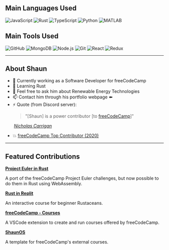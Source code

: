 ## Main Languages Used

![JavaScript](https://img.shields.io/badge/-JavaScript-000000?style=flat&logo=javascript&logoColor=ffa500)
![Rust](https://img.shields.io/badge/-Rust-000000?style=flat&logo=Rust)
![TypeScript](https://img.shields.io/badge/-TypeScript-000000?style=flat&logo=typescript&logoColor=0062f5)
![Python](https://img.shields.io/badge/-Python-000000?style=flat&logo=python&logoColor=008000)
![MATLAB](https://img.shields.io/badge/-MATLAB-000000?style=flat&logo=MATLAB)

## Main Tools Used

![GitHub](https://img.shields.io/badge/-GitHub-000000?style=flat&logo=github&logoColor=FFFFFF)
![MongoDB](https://img.shields.io/badge/-MongoDB-000000?style=flat&logo=MongoDB&logoColor=007396)
![Node.js](https://img.shields.io/badge/-Node.js-000000?style=flat&logo=node.js&logoColor=339933)
![Git](https://img.shields.io/badge/-Git.js-000000?style=flat&logo=git&logoColor=f05033)
![React](https://img.shields.io/badge/-React-000000?style=flat&logo=React&logoColor=61DAFB)
![Redux](https://img.shields.io/badge/-Redux-000000?style=flat&logo=Redux&logoColor=764abc)

---

## About Shaun

- 🔭 Currently working as a Software Developer for freeCodeCamp
- 🌱 Learning Rust
- 💬 Feel free to ask him about Renewable Energy Technologies
- 📫 Contact him through his portfolio webpage :arrow_left:
- ⚡ Quote (from Discord server):
  > "[Shaun] is a power contributor [to [freeCodeCamp](https://github.com/freeCodeCamp/freeCodeCamp)]"
  
&nbsp;&nbsp;&nbsp;&nbsp;&nbsp;&nbsp; [_Nicholas Carrigan_](https://www.nhcarrigan.com/home)
- :boom: [freeCodeCamp Top Contributor (2020)](https://www.freecodecamp.org/news/2020-top-contributors/#:~:text=Shaun%20Hamilton)

---

## Featured Contributions

**[Project Euler in Rust](https://github.com/freeCodeCamp/euler-rust)**

A port of the freeCodeCamp Project Euler challenges, but now possible to do them in Rust using WebAssembly.

**[Rust in Replit](https://github.com/freeCodeCamp/rust-in-replit)**

An interactive course for beginner Rustaceans.

**[freeCodeCamp - Courses](https://github.com/freeCodeCamp/freecodecamp-courses)**

A VSCode extension to create and run courses offered by freeCodeCamp.

**[ShaunOS](https://github.com/ShaunSHamilton/external-project)**

A template for freeCodeCamp's external courses.

